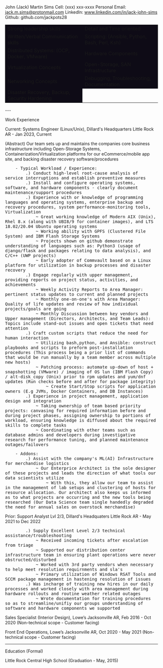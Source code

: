 John (Jack) Martin Sims
Cell: (xxx) xxx-xxxx
Personal Email: jack.m.sims@protonmail.com
LinkedIn: www.linkedin.com/in/jack-john-sims
Github: github.com/jackpots28

<div class="un_styled">
<table style="border: 0;">
    <tr style="background: #0e0b16">
        <td>Strong leadership skills</td>
        <td>Detail and Time oriented</td>
    </tr>    
    <tr style="background: #0e0b16">
        <td>Written/Verbal Communication skills</td>
        <td>Scripting: (Ansible, Python, Bash, Perl, Ksh)</td>
    </tr>
    <tr style="background: #0e0b16">
        <td>Distributed Systems: (OCP, Docker, VMware)</td>
        <td>Hardware Components</td>
    </tr>
    <tr style="background: #0e0b16">
        <td>Virtualization Concepts</td>
        <td>Open-Storage, SAN Infrastructure</td>
    </tr>
    <tr style="background: #0e0b16">
        <td>Networking Concepts</td>
        <td>Debugging, Troubleshooting, Documentation</td>
    </tr>
    <tr style="background: #0e0b16">
        <td>Disaster Recovery, Backup, Security Hardening</td>
    </tr>
</table>
</div>
---

Work Experience

Current:
Systems Engineer (Linux/Unix), Dillard's Headquarters
Little Rock AR - Jan 2023, Current

(Abstract) Our team sets up and maintains the companies core business infrastructure including Open-Storage Systems, Containerization/Virtualization platforms for our eCommerce/mobile app site, and backing disaster recovery software/procedures
<pre style="white-space: pre-wrap">
	- Typical Workload / Experience:
		.) Conduct high-level root-cause analysis of service interruptions and establish preventive measures
		.) Install and configure operating systems, software, and hardware components - clearly document maintenance/support procedures
		.) Experience with or knowledge of programming languages and operating systems, enterprise backup and recovery procedures, system performance-monitoring tools, Virtualization
			~ Great working knowledge of Modern AIX (Unix), Rhel 8.x (along with UBI8/9 for container images), and LTS 18.02/20.04 Ubuntu operating systems
			~ Working ability with GPFS (Clustered File System) and IBM Flash Storage Systems
			~ Projects shown on github demonstrate understanding of languages such as: Python3 (usage of django/flask and packages relating to data analysis), and C/C++ (UWP projects)
			~ Early adopter of Commvault based on a Linux platform for utilization in backup processes and disaster recovery
		.) Engage regularly with upper management, providing reports on project status, activities, and achievements
			~ Weekly Activity Reports to Area Manager: pertinent status updates to current and planned projects
			~ Monthly one-on-one's with Area Manager: Quality of life updates and review of how individual projects/goals are going
			~ Monthly Discussion between key vendors and Upper management (Directors, Architects, and Team Leads): Topics include stand-out issues and open tickets that need attention
		.) Craft custom scripts that reduce the need for human interaction
			~ Utilizing bash,python, and Ansible: construct playbooks and scripts to preform post-installation procedures (This process being a prior list of commands that would be run manually by a team member across multiple new hosts)
			~ Patching process: automate up-down of host + snapshotting (VMware) / imaging of OS lun (IBM Flash Copy) / alt-disk_copy (Unix) prior to rpm updates and yum/dnf updates (Run checks before and after for package integrity)
				~ Create Start/Stop scripts for application owners (E.g JVMs, Docker Containers, and DB Instances)
		.) Experience in project management, application design and integration
			~ Taking ownership of team based priority projects: canvasing for required information before and during project phases, assigning ownership to portions of workload, ensuring knowledge is diffused about the required skills to complete tasks
			~ Coordinating with other teams such as database admins and developers during investigative research for performance tuning, and planned maintenance outages/failovers
</pre>
<pre style="white-space: pre-wrap">
	- Addons:
		.) Assist with the company's ML(AI) Infrastructure for merchandise logistics
			~ Our Enterprice Architect is the sole designer of these projects and leads the direction of what tools our data scientists utilize
				~ With this, they allow our team to assist in the management of lab setups and clustering of hosts for resource allocation. Our architect also keeps us informed as to what projects are occurring and the new tools being researched (Our Data Science team single handedly degraded the need for annual sales on overstock merchandise)
</pre>
Prior:
Support Analyst Lvl 2/3, Dillard's Headquaters
Little Rock AR - May 2021 to Dec 2022
<pre style="white-space: pre-wrap">
		.) Supply Excellent Level 2/3 technical assistance/troubleshooting
			~ Received incoming tickets after escalation from triage
			~ Supported our distribution center infrastructure team in ensuring plant operations were never obstructed/disturbed
			~ Worked with 3rd party vendors when necessary to help meet resolution requirnments and sla's
			~ Primary utilization of Windows RSAT Tools and SCCM package management in hastening resolution of issues
		.) Was incharge of training new hires in our daily processes and worked closely with area management during hardware rollouts and routine weather related outages
			~ Wrote documentation for training procedures so as to streamline/unifiy our groups understanding of software and hardware components we supported
</pre>
Sales Specialist (Interior Design), Lowe’s 
Jacksonville AR, Feb 2016 - Oct 2020 
(Non-technical scope - Customer facing)

Front End Operations, Lowe’s 
Jacksonville AR, Oct 2020 - May 2021
(Non-technical scope - Customer facing)

---

Education (Formal)

Little Rock Central High School (Graduation - May, 2015)